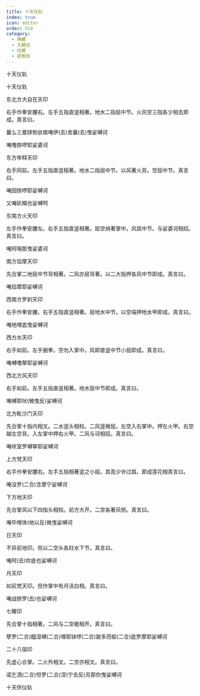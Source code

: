 ```yaml
---
title: 十天仪轨
index: true
icon: editor
order: 514
category:
  - 佛藏
  - 大藏经
  - 经藏
  - 密教部
---
```


  十天仪轨  

十天仪轨  

东北方大自在天印  

右手作拳安腰右。左手五指直竖相著。地水二指屈中节。火风空三指各少相去即成。真言曰。  

曩么三曼跢勃驮南唵伊(去)舍曩(去)曳娑嚩诃  

唵噜捺啰耶娑婆诃  

东方帝释天印  

右手同前。左手五指直竖相著。地水二指屈中节。以风著火背。空屈中节。真言曰。  

唵因捺啰耶娑嚩诃  

又唵斫羯也娑嚩呵  

东南方火天印  

左手作拳安腰左。右手五指直竖相著。屈空纳著掌中。风屈中节。与娑婆诃相招。真言曰。  

唵阿哦那曳娑婆诃  

南方焰摩天印  

先合掌二地屈中节背相著。二风亦屈背著。以二大指押各风中节即成。真言曰。  

唵焰摩耶娑嚩诃  

西南方罗刹天印  

右手作拳安腰。右手五指直竖相著。屈地水中节。以空端押地水甲即成。真言曰。  

唵地哩底曳娑嚩诃  

西方水天印  

右手如前。左手掘拳。空勿入掌中。风即直竖中节小屈即成。真言曰。  

唵嚩噜拏耶娑嚩诃  

西北方风天印  

右手如前。左手五指直竖相著。地水屈中节即成。真言曰。  

唵嚩耶吠(微曳反)娑嚩诃  

北方毗沙门天印  

先合掌十指内相叉。二水竖头相柱。二风竖微屈。左空入右掌中。押左火甲。右空越左空背。入左掌中押右火甲。二风与诃相招。真言曰。  

唵吠室罗嚩拏耶娑嚩诃  

上方梵天印  

右手作拳安腰右。左手五指相著竖之小屈。其高少许过肩。即成莲花相真言曰。  

唵没罗(二合)含摩宁娑嚩诃  

下方地天印  

先合掌风以下四指头相柱。前方大开。二空各著风侧。真言曰。  

唵毕哩体(地以反)微曳娑嚩诃  

日天印  

不异前地印。但以二空头各跓水下节。真言曰。  

唵阿(去)你底也娑嚩诃  

月天印  

如前梵天印。但作掌中有月洁白相。真言曰。  

唵战捺罗(去)也娑嚩诃  

七曜印  

先合掌十指相著。二风与二空极相开。真言曰。  

孽罗(二合)醯湿嚩(二合)哩耶钵啰(二合)跛多而偷(二合)底罗摩耶娑嚩诃  

二十八宿印  

先虚心合掌。二火外相叉。二空亦相叉。真言曰。  

诺乞洒(二合)怛罗(二合)涅(宁去反)苏那你曳娑嚩诃  

十天供仪轨  
